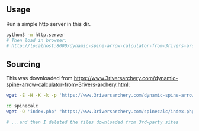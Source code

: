 ## Usage

Run a simple http server in this dir.
```bash
python3 -m http.server
# Then load in browser:
# http://localhost:8000/dynamic-spine-arrow-calculator-from-3rivers-archery.html
```

## Sourcing

This was downloaded from https://www.3riversarchery.com/dynamic-spine-arrow-calculator-from-3rivers-archery.html:

```bash
wget -E -H -K -k -p 'https://www.3riversarchery.com/dynamic-spine-arrow-calculator-from-3rivers-archery.html'

cd spinecalc
wget -O 'index.php' "https://www.3riversarchery.com/spinecalc/index.php?data_only=1"

# ...and then I deleted the files downloaded from 3rd-party sites
```
